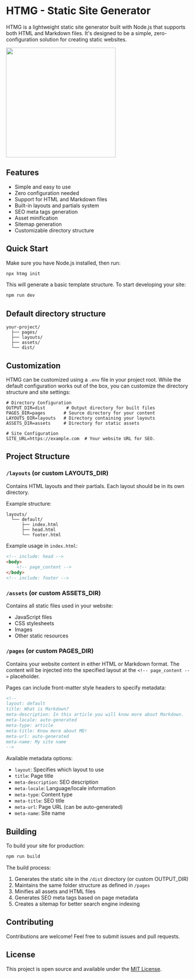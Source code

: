 # HTMG - Static Site Generator

HTMG is a lightweight static site generator built with Node.js that supports both HTML and Markdown files. It's designed to be a simple, zero-configuration solution for creating static websites.

<p>
  <img src="https://github.com/user-attachments/assets/abd3b49a-3e44-4cec-bfea-48a2343461ac" width="300" />
</p>

## Features

- Simple and easy to use
- Zero configuration needed
- Support for HTML and Markdown files
- Built-in layouts and partials system
- SEO meta tags generation
- Asset minification
- Sitemap generation
- Customizable directory structure

## Quick Start

Make sure you have Node.js installed, then run:

```bash
npx htmg init
```

This will generate a basic template structure. To start developing your site:

```bash
npm run dev
```

## Default directory structure
```
your-project/
  ├── pages/         
  ├── layouts/        
  ├── assets/         
  └── dist/           
```

## Customization

HTMG can be customized using a `.env` file in your project root. While the default configuration works out of the box, you can customize the directory structure and site settings:

```env
# Directory Configuration
OUTPUT_DIR=dist        # Output directory for built files
PAGES_DIR=pages       # Source directory for your content
LAYOUTS_DIR=layouts   # Directory containing your layouts
ASSETS_DIR=assets     # Directory for static assets

# Site Configuration
SITE_URL=https://example.com  # Your website URL for SEO.
```


## Project Structure

### `/layouts` (or custom LAYOUTS_DIR)

Contains HTML layouts and their partials. Each layout should be in its own directory.

Example structure:
```
layouts/
  └── default/
      ├── index.html
      ├── head.html
      └── footer.html
```

Example usage in `index.html`:
```html
<!-- include: head -->
<body>
    <!-- page_content -->
</body>
<!-- include: footer -->
```

### `/assets` (or custom ASSETS_DIR)

Contains all static files used in your website:
- JavaScript files
- CSS stylesheets
- Images
- Other static resources

### `/pages` (or custom PAGES_DIR)

Contains your website content in either HTML or Markdown format. The content will be injected into the specified layout at the `<!-- page_content -->` placeholder.

Pages can include front-matter style headers to specify metadata:

```html
<!-- 
layout: default
title: What is Markdown?
meta-description: In this article you will know more about Markdown.
meta-locale: auto-generated
meta-type: article
meta-title: Know more about MD!
meta-url: auto-generated
meta-name: My site name
-->
```

Available metadata options:
- `layout`: Specifies which layout to use
- `title`: Page title
- `meta-description`: SEO description
- `meta-locale`: Language/locale information
- `meta-type`: Content type
- `meta-title`: SEO title
- `meta-url`: Page URL (can be auto-generated)
- `meta-name`: Site name

## Building

To build your site for production:

```bash
npm run build
```

The build process:
1. Generates the static site in the `/dist` directory (or custom OUTPUT_DIR)
2. Maintains the same folder structure as defined in `/pages`
3. Minifies all assets and HTML files
4. Generates SEO meta tags based on page metadata
5. Creates a sitemap for better search engine indexing

## Contributing

Contributions are welcome! Feel free to submit issues and pull requests.

## License

This project is open source and available under the [MIT License](LICENSE).
